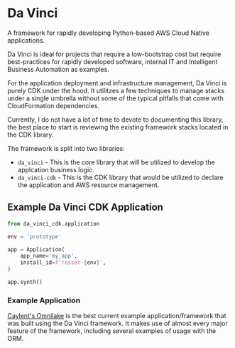 Da Vinci
========
A framework for rapidly developing Python-based AWS Cloud Native applications.

Da Vinci is ideal for projects that require a low-bootstrap cost but require
best-practices for rapidly developed software, internal IT and Intelligent
Business Automation as examples.

For the application deployment and infrastructure management, Da Vinci is purely
CDK under the hood. It utilitzes a few techniques to manage stacks under a single
umbrella without some of the typical pitfalls that come with CloudFormation dependencies.

Currently, I do not have a lot of time to devote to documenting this library, the best place to start is reviewing the
existing framework stacks located in the CDK library.

The framework is split into two libraries:

- `da_vinci` - This is the core library that will be utilized to develop the applcation business logic.
- `da_vinci-cdk` - This is the CDK library that would be utilized to declare the application and AWS resource management.

Example Da Vinci CDK Application
---------------------------------

```python
from da_vinci_cdk.application

env = 'prototype'

app = Application(
    app_name='my_app',
    install_id=f'rosser-{env}',
)

app.synth()
```

### Example Application

[Caylent's Omnilake](https://github.com/caylent/omnilake) is the best current example application/framework that was built using the Da Vinci framework. It makes use of almost every major feature of the framework, including several examples of usage with the ORM.